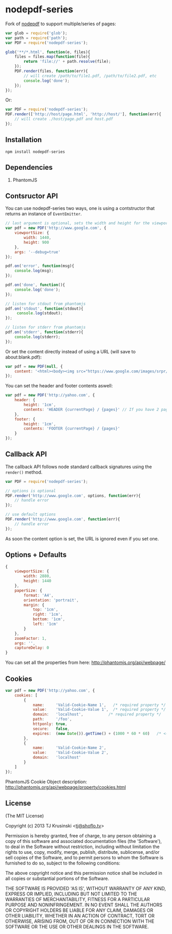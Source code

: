 # nodepdf-series

Fork of [nodepdf](https://github.com/TJkrusinski/NodePDF) to support
multiple/series of pages:

```js
var glob = require('glob');
var path = require('path');
var PDF = require('nodepdf-series');

glob('**/*.html', function(e, files){
	files = files.map(function(file){
		return 'file://' + path.resolve(file);
	});
	PDF.render(files, function(err){
		// will create /path/to/file1.pdf, /path/to/file2.pdf, etc
		console.log('done');
	});
});
```

Or:
```js
var PDF = require('nodepdf-series');
PDF.render(['http://host/page.html', 'http://host/'], function(err){
	// will create ./host/page.pdf and host.pdf
});
```

## Installation

````
npm install nodepdf-series
````

## Dependencies

1. PhantomJS

## Contsructor API

You can use nodepdf-series two ways, one is using a contstructor that returns
an instance of `EventEmitter`.

```` javascript
// last argument is optional, sets the width and height for the viewport to render the pdf from. (see additional options)
var pdf = new PDF('http://www.google.com', {
	viewportSize: {
		width: 1440,
		height: 900
	},
	args: '--debug=true'
});

pdf.on('error', function(msg){
	console.log(msg);
});

pdf.on('done', function(){
	console.log('done');
});

// listen for stdout from phantomjs
pdf.on('stdout', function(stdout){
	 console.log(stdout);
});

// listen for stderr from phantomjs
pdf.on('stderr', function(stderr){
	console.log(stderr);
});

````
Or set the content directly instead of using a URL (will save to about:blank.pdf):
```` javascript
var pdf = new PDF(null, {
	content: '<html><body><img src="https://www.google.com/images/srpr/logo11w.png" alt="google"/></body></html>'
});
````


You can set the header and footer contents aswell:
```` javascript
var pdf = new PDF('http://yahoo.com', {
	header: {
		height: '1cm',
		contents: 'HEADER {currentPage} / {pages}' // If you have 2 pages the result looks like this: HEADER 1 / 2
	},
	footer: {
		height: '1cm',
		contents: 'FOOTER {currentPage} / {pages}'
	}
});
````

## Callback API

The callback API follows node standard callback signatures using the `render()` method.

```` javascript
var PDF = require('nodepdf-series');

// options is optional
PDF.render('http://www.google.com', options, function(err){
	// handle error
});

// use default options
PDF.render('http://www.google.com', function(err){
	// handle error
});

````

As soon the content option is set, the URL is ignored even if you set one.

## Options + Defaults
```` javascript
{
	viewportSize: {
		width: 2880,
		height: 1440
	},
	paperSize: {
		format: 'A4',
		orientation: 'portrait',
		margin: {
			top: '1cm',
			right: '1cm',
			bottom: '1cm',
			left: '1cm'
		}
	},
	zoomFactor: 1,
	args: '',
	captureDelay: 0
}
````

You can set all the properties from here: http://phantomjs.org/api/webpage/

## Cookies

```` javascript
var pdf = new PDF('http://yahoo.com', {
	cookies: [
		{
			name:     'Valid-Cookie-Name 1',   /* required property */
			value:    'Valid-Cookie-Value 1',  /* required property */
			domain:   'localhost',           /* required property */
			path:     '/foo',
			httponly: true,
			secure:   false,
			expires:  (new Date()).getTime() + (1000 * 60 * 60)   /* <-- expires in 1 hour */
		},
		{
			name:     'Valid-Cookie-Name 2',
			value:    'Valid-Cookie-Value 2',
			domain:   'localhost'
		}
	]
});
````

PhantomJS Cookie Object description: http://phantomjs.org/api/webpage/property/cookies.html

## License

(The MIT License)

Copyright (c) 2013 TJ Krusinski &lt;tj@shoflo.tv&gt;

Permission is hereby granted, free of charge, to any person obtaining
a copy of this software and associated documentation files (the
'Software'), to deal in the Software without restriction, including
without limitation the rights to use, copy, modify, merge, publish,
distribute, sublicense, and/or sell copies of the Software, and to
permit persons to whom the Software is furnished to do so, subject to
the following conditions:

The above copyright notice and this permission notice shall be
included in all copies or substantial portions of the Software.

THE SOFTWARE IS PROVIDED 'AS IS', WITHOUT WARRANTY OF ANY KIND,
EXPRESS OR IMPLIED, INCLUDING BUT NOT LIMITED TO THE WARRANTIES OF
MERCHANTABILITY, FITNESS FOR A PARTICULAR PURPOSE AND NONINFRINGEMENT.
IN NO EVENT SHALL THE AUTHORS OR COPYRIGHT HOLDERS BE LIABLE FOR ANY
CLAIM, DAMAGES OR OTHER LIABILITY, WHETHER IN AN ACTION OF CONTRACT,
TORT OR OTHERWISE, ARISING FROM, OUT OF OR IN CONNECTION WITH THE
SOFTWARE OR THE USE OR OTHER DEALINGS IN THE SOFTWARE.
